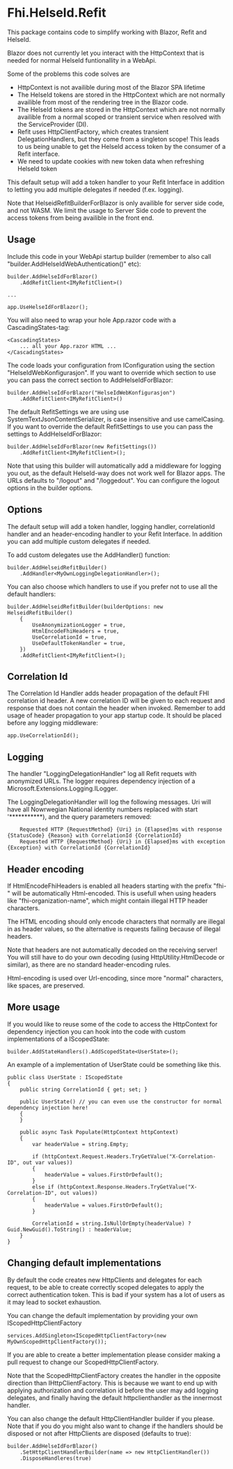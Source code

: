 ﻿# Fhi.HelseId.Refit

This package contains code to simplify working with Blazor, Refit and HelseId. 

Blazor does not currently let you interact with the HttpContext that is needed for normal HelseId funtionallity in a WebApi.

Some of the problems this code solves are

- HttpContext is not availible during most of the Blazor SPA lifetime
- The HelseId tokens are stored in the HttpContext which are not normally availible from most of the rendering tree in the Blazor code.
- The HelseId tokens are stored in the HttpContext which are not normally availible from a normal scoped or transient service when resolved with the ServiceProvider (DI).
- Refit uses HttpClientFactory, which creates transient DelegationHandlers, but they come from a singleton scope! This leads to us being unable to get the HelseId access token by the consumer of a Refit interface.
- We need to update cookies with new token data when refreshing HelseId token

This default setup will add a token handler to your Refit Interface in addition to letting you add multiple delegates if needed (f.ex. logging).

Note that HelseidRefitBuilderForBlazor is only availible for server side code, and not WASM. 
We limit the usage to Server Side code to prevent the access tokens from being availible in the front end.

## Usage

Include this code in your WebApi startup builder (remember to also call "builder.AddHelseIdWebAuthentication()" etc):

```
builder.AddHelseIdForBlazor()
    .AddRefitClient<IMyRefitClient>()

...

app.UseHelseIdForBlazor();
```

You will also need to wrap your hole App.razor code with a CascadingStates-tag:
```
<CascadingStates>
    ... all your App.razor HTML ...
</CascadingStates>
```

The code loads your configuration from IConfiguration using the section "HelseIdWebKonfigurasjon".
If you want to override which section to use you can pass the correct section to AddHelseIdForBlazor:

```
builder.AddHelseIdForBlazor("HelseIdWebKonfigurasjon")
    .AddRefitClient<IMyRefitClient>()
```

The default RefitSettings we are using use SystemTextJsonContentSerializer, is case insensitive and use camelCasing.
If you want to override the default RefitSettings to use you can pass the settings to AddHelseIdForBlazor:

```
builder.AddHelseIdForBlazor(new RefitSettings())
    .AddRefitClient<IMyRefitClient>();
```

Note that using this builder will automatically add a middleware for logging you out, as the default HelseId-way does not work well for Blazor apps.
The URLs defaults to "/logout" and "/loggedout". You can configure the logout options in the builder options.

## Options

The default setup will add a token handler, logging handler, correlationId handler and an header-encoding handler
to your Refit Interface. In addition you can add multiple custom delegates if needed.

To add custom delegates use the AddHandler() function:

```
builder.AddHelseidRefitBuilder()
    .AddHandler<MyOwnLoggingDelegationHandler>();
```

You can also choose which handlers to use if you prefer not to use all the default handlers:
```
builder.AddHelseidRefitBuilder(builderOptions: new HelseidRefitBuilder()
    {
        UseAnonymizationLogger = true,
        HtmlEncodeFhiHeaders = true,
        UseCorrelationId = true,
        UseDefaultTokenHandler = true,
    })
    .AddRefitClient<IMyRefitClient>();
```

## Correlation Id

The Correlation Id Handler adds header propagation of the default FHI correlation id header. 
A new correlation ID will be given to each request and response that does not contain the header when invoked.
Remember to add usage of header propagation to your app startup code. It should be placed before any logging middleware:

```
app.UseCorrelationId();
```

## Logging

The handler "LoggingDelegationHandler" log all Refit requets with anonymized URLs. 
The logger requires dependency injection of a Microsoft.Extensions.Logging.ILogger.

The LoggingDelegationHandler will log the following messages. Uri will have all Nowrwegian National identity numbers replaced with start '***********), and the query parameters removed:

```
    Requested HTTP {RequestMethod} {Uri} in {Elapsed}ms with response {StatusCode} {Reason} with CorrelationId {CorrelationId}
    Requested HTTP {RequestMethod} {Uri} in {Elapsed}ms with exception {Exception} with CorrelationId {CorrelationId}
```

## Header encoding

If HtmlEncodeFhiHeaders is enabled all headers starting with the prefix "fhi-" will be automatically Html-encoded.
This is usefull when using headers like "fhi-organization-name", which might contain illegal HTTP header characters.

The HTML encoding should only encode characters that normally are illegal in as header values, so the alternative is requests
failing because of illegal headers.

Note that headers are not automatically decoded on the receiving server! You will still have to do your own
decoding (using HttpUtility.HtmlDecode or similar), as there are no standard header-encoding rules.

Html-encoding is used over Url-encoding, since more "normal" characters, like spaces, are preserved.

## More usage

If you would like to reuse some of the code to access the HttpContext for dependency injection you can hook into the code with custom implementations of a IScopedState:

```
builder.AddStateHandlers().AddScopedState<UserState>();
```

An example of a implementation of UserState could be something like this.

```
public class UserState : IScopedState
{
    public string CorrelationId { get; set; }

    public UserState() // you can even use the constructor for normal dependency injection here!
    {
    }

    public async Task Populate(HttpContext httpContext)
    {
        var headerValue = string.Empty;

        if (httpContext.Request.Headers.TryGetValue("X-Correlation-ID", out var values))
        {
            headerValue = values.FirstOrDefault();
        }
        else if (httpContext.Response.Headers.TryGetValue("X-Correlation-ID", out values))
        {
            headerValue = values.FirstOrDefault();
        }

        CorrelationId = string.IsNullOrEmpty(headerValue) ? Guid.NewGuid().ToString() : headerValue;
    }
}
```


## Changing default implementations

By default the code creates new HttpClients and delegates for each request, to be able to create correctly scoped delegates to apply the correct authentication token.
This is bad if your system has a lot of users as it may lead to socket exhaustion.

You can change the default implementation by providing your own IScopedHttpClientFactory
```
services.AddSingleton<IScopedHttpClientFactory>(new MyOwnScopedHttpClientFactory());
```

If you are able to create a better implementation please consider making a pull request to change our ScopedHttpClientFactory.

Note that the ScopedHttpClientFactory creates the handler in the opposite direction than IHttpClientFactory. This is because we want to end
up with applying authorization and correlation id before the user may add logging delegates, and finally having the default httpclienthandler 
as the innermost handler.

You can also change the default HttpClientHandler builder if you please. Note that if you do you might also want to change if the handlers should be disposed or not after HttpClients are disposed (defaults to true):

```
builder.AddHelseIdForBlazor()
    .SetHttpClientHandlerBuilder(name => new HttpClientHandler())
    .DisposeHandleres(true)
```